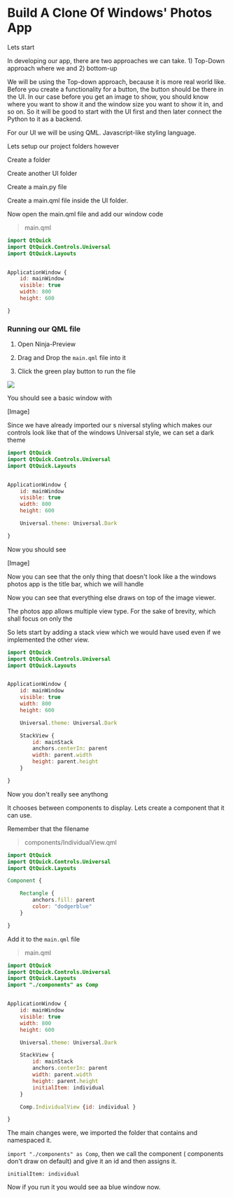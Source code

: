# Build A Clone Of Windows' Photos App

Lets start



In developing our app, there are two approaches we can take. 1) Top-Down approach where we and 2) bottom-up






We will be using the Top-down approach, because it is more real world like. Before you create a functionality for a button, the button should be there in the UI. In our case before you get an image to show, you should know where you want to show it and the window size you want to show it in, and so on. So it will be good to start with the UI first and then later connect the Python to it as a backend.



For our UI we will be using QML. Javascript-like styling language.



Lets setup our project folders however

Create a folder

Create another UI folder

Create a main.py file

Create a main.qml file inside the UI folder.



Now open the main.qml file and add our window code

> main.qml

```qml
import QtQuick
import QtQuick.Controls.Universal
import QtQuick.Layouts


ApplicationWindow {
    id: mainWindow
    visible: true
    width: 800
    height: 600

}
```

### Running our QML file

1. Open Ninja-Preview

2. Drag and Drop the `main.qml` file into it

3. Click the green play button to run the file



![](D:\GitHub\Articulae\mds\images\ninja_preview_run.PNG)



You should see a basic window with

[Image]



Since we have already imported our s niversal styling which makes our controls look like that of the windows Universal style, we can set a dark theme



```qml
import QtQuick
import QtQuick.Controls.Universal
import QtQuick.Layouts


ApplicationWindow {
    id: mainWindow
    visible: true
    width: 800
    height: 600

    Universal.theme: Universal.Dark

}

```

Now you should see

[Image]

Now you can see that the only thing that doesn't look like a the windows photos app is the title bar, which we will handle



Now you can see that everything else draws on top of the image viewer.

The photos app allows multiple view type. For the sake of brevity, which shall focus on only the



So lets start by adding a stack view which we would have used even if we implemented the other view.



```qml
import QtQuick
import QtQuick.Controls.Universal
import QtQuick.Layouts


ApplicationWindow {
    id: mainWindow
    visible: true
    width: 800
    height: 600

    Universal.theme: Universal.Dark

    StackView {
        id: mainStack
        anchors.centerIn: parent
        width: parent.width
        height: parent.height
    }

}

```

Now you don't really see anythong

It chooses between components to display. Lets create a component that it can use.

Remember that the filename



> components/IndividualView.qml

```qml
import QtQuick
import QtQuick.Controls.Universal
import QtQuick.Layouts

Component {

    Rectangle {
        anchors.fill: parent
        color: "dodgerblue"
    }

}

```

Add it to the `main.qml` file

> main.qml

```qml
import QtQuick
import QtQuick.Controls.Universal
import QtQuick.Layouts
import "./components" as Comp


ApplicationWindow {
    id: mainWindow
    visible: true
    width: 800
    height: 600

    Universal.theme: Universal.Dark

    StackView {
        id: mainStack
        anchors.centerIn: parent
        width: parent.width
        height: parent.height
        initialItem: individual
    }

    Comp.IndividualView {id: individual }

}

```

The main changes were, we imported the folder that contains and namespaced it.



`import "./components" as Comp`, then we call the component ( components don't draw on default) and give it an id and then assigns it.

`initialItem: individual`

Now if you run it you would see aa blue window now.
